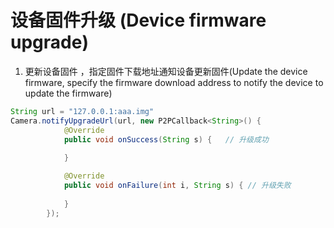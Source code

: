 # 设备固件升级 (Device firmware upgrade)

1. 更新设备固件 ，指定固件下载地址通知设备更新固件(Update the device firmware, specify the firmware download address to notify the device to update the firmware)

```java
String url = "127.0.0.1:aaa.img"
Camera.notifyUpgradeUrl(url, new P2PCallback<String>() {
            @Override
            public void onSuccess(String s) {   // 升级成功
         
            }

            @Override
            public void onFailure(int i, String s) { // 升级失败
            
            }
        });
```

​	

